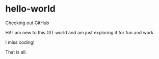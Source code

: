# hello-world
Checking out GitHub

Hi! I am new to this GIT world and am just exploring it for fun and work. 

I miss coding! 

That is all.


